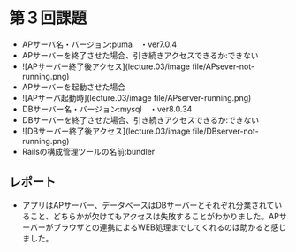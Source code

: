 # 第３回課題
- APサーバ名・バージョン:puma　・ver7.0.4
- APサーバーを終了させた場合、引き続きアクセスできるか:できない
- ![APサーバー終了後アクセス](lecture.03/image file/APsever-not-running.png)
- APサーバーを起動させた場合
- ![APサーバ起動時](lecture.03/image file/APserver-running.png)
- DBサーバー名・バージョン:mysql　・ver8.0.34
- DBサーバーを終了させた場合、引き続きアクセスできるか:できない
- ![DBサーバー終了後アクセス](lecture.03/image file/DBserver-not-running.png)
- Railsの構成管理ツールの名前:bundler

## レポート
- アプリはAPサーバー、データベースはDBサーバーとそれぞれ分業されていること、どちらかが欠けてもアクセスは失敗することがわかりました。APサーバーがブラウザとの連携によるWEB処理までしてくれるのは助かると感じました。
